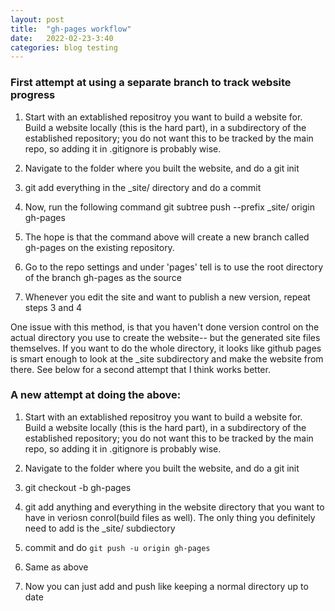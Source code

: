```yaml
---
layout: post
title:  "gh-pages workflow"
date:   2022-02-23-3:40
categories: blog testing
---
```


### First attempt at using a separate branch to track website progress

1. Start with an extablished repositroy you want to build a website for. Build a website locally (this is the hard part), in a subdirectory of the established repository; you do not want this to be tracked by the main repo, so adding it in .gitignore is probably wise.

2. Navigate to the folder where you built the website, and do a git init

3. git add everything in the _site/ directory and do a commit

4. Now, run the following command git subtree push --prefix _site/ origin gh-pages

5. The hope is that the command above will create a new branch called gh-pages on the existing repository.

6. Go to the repo settings and under 'pages' tell is to use the root directory of the branch gh-pages as the source

7. Whenever you edit the site and want to publish a new version, repeat steps 3 and 4

One issue with this method, is that you haven't done version control on the actual directory you use to create the website-- but the generated site files themselves. If you want to do the whole directory, it looks like github pages is smart enough to look at the _site subdirectory and make the website from there. See below for a second attempt that I think works better.

### A new attempt at doing the above:

1. Start with an extablished repositroy you want to build a website for. Build a website locally (this is the hard part), in a subdirectory of the established repository; you do not want this to be tracked by the main repo, so adding it in .gitignore is probably wise.

2. Navigate to the folder where you built the website, and do a git init

3. git checkout -b gh-pages

4. git add anything and everything in the website directory that you want to have in veriosn conrol(build files as well). The only thing you definitely need to add is the _site/ subdiectory

5. commit and do  `git push -u origin gh-pages`

6. Same as above

7. Now you can just add and push like keeping a normal directory up to date






